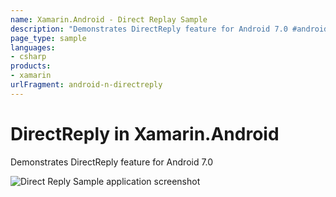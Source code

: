 ```yaml
---
name: Xamarin.Android - Direct Replay Sample
description: "Demonstrates DirectReply feature for Android 7.0 #androidnougat"
page_type: sample
languages:
- csharp
products:
- xamarin
urlFragment: android-n-directreply
---
```

# DirectReply in Xamarin.Android

Demonstrates DirectReply feature for Android 7.0

![Direct Reply Sample application screenshot](Screenshots/reply_message.png)